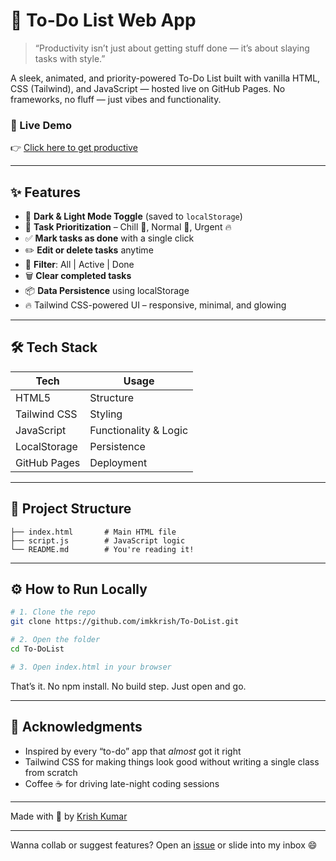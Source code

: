 # 📝 To-Do List Web App

> “Productivity isn’t just about getting stuff done — it’s about slaying tasks with style.”

A sleek, animated, and priority-powered To-Do List built with vanilla HTML, CSS (Tailwind), and JavaScript — hosted live on GitHub Pages. No frameworks, no fluff — just vibes and functionality.

### 🚀 Live Demo

👉 [Click here to get productive](https://imkkrish.github.io/To-DoList/)

---
## ✨ Features

* 🎨 **Dark & Light Mode Toggle** (saved to `localStorage`)
* 🧈 **Task Prioritization** – Chill 🧈, Normal 📌, Urgent 🔥
* ✅ **Mark tasks as done** with a single click
* ✏️ **Edit or delete tasks** anytime
* 📂 **Filter**: All | Active | Done
* 🗑️ **Clear completed tasks**
* 📦 **Data Persistence** using localStorage
* 🔥 Tailwind CSS-powered UI – responsive, minimal, and glowing

---

## 🛠️ Tech Stack

| Tech         | Usage                 |
| ------------ | --------------------- |
| HTML5        | Structure             |
| Tailwind CSS | Styling               |
| JavaScript   | Functionality & Logic |
| LocalStorage | Persistence           |
| GitHub Pages | Deployment            |

---

## 📁 Project Structure

```
├── index.html       # Main HTML file
├── script.js        # JavaScript logic
└── README.md        # You're reading it!

```

---

## ⚙️ How to Run Locally

```bash
# 1. Clone the repo
git clone https://github.com/imkkrish/To-DoList.git

# 2. Open the folder
cd To-DoList

# 3. Open index.html in your browser
```

That’s it. No npm install. No build step. Just open and go.

---

## 🙌 Acknowledgments

* Inspired by every “to-do” app that *almost* got it right
* Tailwind CSS for making things look good without writing a single class from scratch
* Coffee ☕ for driving late-night coding sessions

---

Made with 💖 by [Krish Kumar](https://github.com/imkkrish)

---

Wanna collab or suggest features?
Open an [issue](https://github.com/imkkrish/To-DoList/issues) or slide into my inbox 😄
